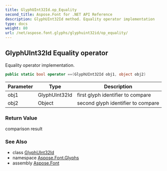 ```yaml
---
title: GlyphUInt32Id.op_Equality
second_title: Aspose.Font for .NET API Reference
description: GlyphUInt32Id method. Equality operator implementation
type: docs
weight: 80
url: /net/aspose.font.glyphs/glyphuint32id/op_equality/
---
```

## GlyphUInt32Id Equality operator

Equality operator implementation.

```csharp
public static bool operator ==(GlyphUInt32Id obj1, object obj2)
```

| Parameter | Type | Description |
| --- | --- | --- |
| obj1 | GlyphUInt32Id | first glyph identifier to compare |
| obj2 | Object | second glyph identifier to compare |

### Return Value

comparison result

### See Also

* class [GlyphUInt32Id](../)
* namespace [Aspose.Font.Glyphs](../../../aspose.font.glyphs/)
* assembly [Aspose.Font](../../../)


